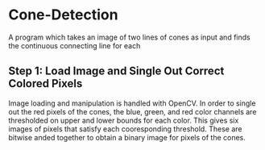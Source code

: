 # Cone-Detection
A program which takes an image of two lines of cones as input and finds the continuous connecting line for each

## Step 1: Load Image and Single Out Correct Colored Pixels
Image loading and manipulation is handled with OpenCV. In order to single out the red pixels of the cones, the blue, green, and red color channels are thresholded on upper and lower bounds for each color. This gives six images of pixels that satisfy each cooresponding threshold. These are bitwise anded together to obtain a binary image for pixels of the cones.
